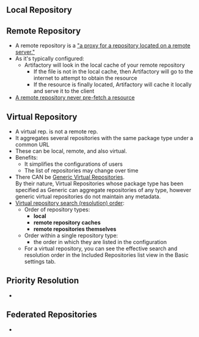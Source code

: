 

## Local Repository


## Remote Repository

- A remote repository is a ["a proxy for a repository located on a remote server."](https://jfrog.com/knowledge-base/what-is-a-remote-repository-and-how-does-it-work/)
- As it's typically configured:
  - Artifactory will look in the local cache of your remote repository
    - If the file is not in the local cache, then Artifactory will go to the internet to attempt to obtain the resource
    - If the resource is finally located, Artifactory will cache it locally and serve it to the client
- [A remote repository never pre-fetch a resource](https://www.jfrog.com/confluence/display/JFROG/Repository+Management)


## Virtual Repository

- A virtual rep. is not a remote rep.
- It aggregates several repositories with the same package type under a common URL
- These can be local, remote, and also virtual.
- Benefits:
  - It simplifies the configurations of users
  - The list of repositories may change over time
- There CAN be [Generic Virtual Repositories](https://www.jfrog.com/confluence/display/JFROG/Repository+Management).  
By their nature, Virtual Repositories whose package type has been specified as Generic can aggregate repositories of any type, however generic virtual repositories do not maintain any metadata.
- [Virtual repository search (resolution) order](https://www.jfrog.com/confluence/display/JFROG/Repository+Management#RepositoryManagement-VirtualResolutionOrder):
  - Order of repository types:
    - **local**
    - **remote  repository caches**
    - **remote repositories themselves**
  - Order within a single repository type:
    - the order in which they are listed in the configuration
  - For a virtual repository, you can see the effective search and resolution order in the Included Repositories list view in the Basic settings tab.


## Priority Resolution

- 

## Federated Repositories

- 